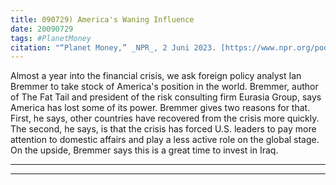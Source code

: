 ```yaml
---
title: 090729) America's Waning Influence
date: 20090729
tags: #PlanetMoney
citation: "“Planet Money,” _NPR_, 2 Juni 2023. [https://www.npr.org/podcasts/510289/planet-money](https://www.npr.org/podcasts/510289/planet-money) (diakses 4 Juni 2023)."
---
```


Almost a year into the financial crisis, we ask foreign policy analyst Ian Bremmer to take stock of America's position in the world. Bremmer, author of The Fat Tail and president of the risk consulting firm Eurasia Group, says America has lost some of its power. Bremmer gives two reasons for that. First, he says, other countries have recovered from the crisis more quickly. The second, he says, is that the crisis has forced U.S. leaders to pay more attention to domestic affairs and play a less active role on the global stage. On the upside, Bremmer says this is a great time to invest in Iraq.

----



----
